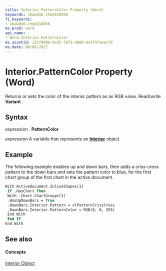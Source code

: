 ```yaml
---
title: Interior.PatternColor Property (Word)
keywords: vbawd10.chm2818056
f1_keywords:
- vbawd10.chm2818056
ms.prod: word
api_name:
- Word.Interior.PatternColor
ms.assetid: 131f0006-6ed3-78f3-4888-8a3f47aeec78
ms.date: 06/08/2017
---
```



# Interior.PatternColor Property (Word)

Returns or sets the color of the interior pattern as an RGB value. Read/write **Variant** .


## Syntax

 _expression_ . **PatternColor**

 _expression_ A variable that represents an **[Interior](interior-object-word.md)** object.


## Example

The following example enables up and down bars, then adds a criss-cross pattern to the down bars and sets the pattern color to blue, for the first chart group of the first chart in the active document.


```vb
With ActiveDocument.InlineShapes(1) 
 If .HasChart Then 
 With .Chart.ChartGroups(1) 
 .HasUpDownBars = True 
 .DownBars.Interior.Pattern = xlPatternCrissCross 
 .DownBars.Interior.PatternColor = RGB(0, 0, 255) 
 End With 
 End If 
End With
```


## See also


#### Concepts


[Interior Object](interior-object-word.md)

